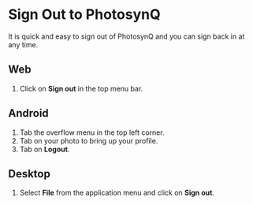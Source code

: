 # Sign Out to PhotosynQ

It is quick and easy to sign out of PhotosynQ and you can sign back in at any time.

## Web

1. Click on **Sign out** in the top menu bar.

## Android

1. Tab the <i class="fa fa-bars"></i> overflow menu in the top left corner.
2. Tab on your photo to bring up your profile.
3. Tab on **Logout**.

## Desktop

1. Select **File** from the application menu and click on **Sign out**.